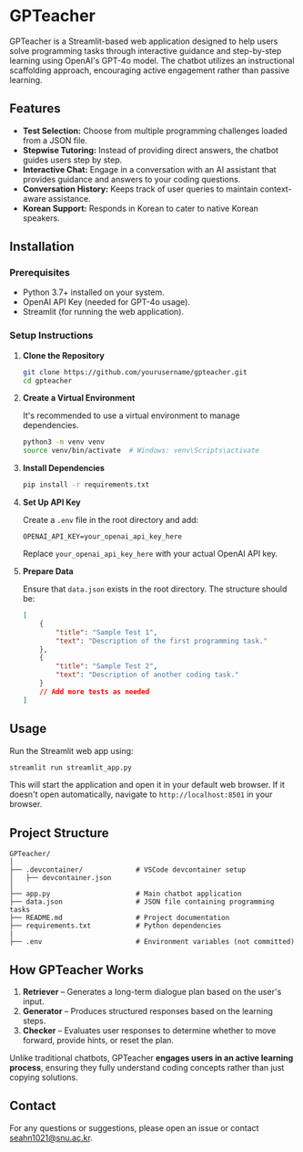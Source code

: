# GPTeacher

GPTeacher is a Streamlit-based web application designed to help users solve programming tasks through interactive guidance and step-by-step learning using OpenAI's GPT-4o model. The chatbot utilizes an instructional scaffolding approach, encouraging active engagement rather than passive learning.

## Features

- **Test Selection:** Choose from multiple programming challenges loaded from a JSON file.
- **Stepwise Tutoring:** Instead of providing direct answers, the chatbot guides users step by step.
- **Interactive Chat:** Engage in a conversation with an AI assistant that provides guidance and answers to your coding questions.
- **Conversation History:** Keeps track of user queries to maintain context-aware assistance.
- **Korean Support:** Responds in Korean to cater to native Korean speakers.

## Installation

### Prerequisites
- Python 3.7+ installed on your system.
- OpenAI API Key (needed for GPT-4o usage).
- Streamlit (for running the web application).

### Setup Instructions

1. **Clone the Repository**

   ```bash
   git clone https://github.com/yourusername/gpteacher.git
   cd gpteacher
   ```

2. **Create a Virtual Environment**

   It's recommended to use a virtual environment to manage dependencies.

   ```bash
   python3 -m venv venv
   source venv/bin/activate  # Windows: venv\Scripts\activate
   ```

3. **Install Dependencies**

   ```bash
   pip install -r requirements.txt
   ```

4. **Set Up API Key**

   Create a `.env` file in the root directory and add:

   ```env
   OPENAI_API_KEY=your_openai_api_key_here
   ```

   Replace `your_openai_api_key_here` with your actual OpenAI API key.

5. **Prepare Data**

   Ensure that `data.json` exists in the root directory. The structure should be:

   ```json
   [
       {
           "title": "Sample Test 1",
           "text": "Description of the first programming task."
       },
       {
           "title": "Sample Test 2",
           "text": "Description of another coding task."
       }
       // Add more tests as needed
   ]
   ```

## Usage

Run the Streamlit web app using:

```bash
streamlit run streamlit_app.py
```

This will start the application and open it in your default web browser. If it doesn't open automatically, navigate to `http://localhost:8501` in your browser.

## Project Structure

```
GPTeacher/
│
├── .devcontainer/             # VSCode devcontainer setup  
│   ├── devcontainer.json  
│
├── app.py                     # Main chatbot application
├── data.json                  # JSON file containing programming tasks
├── README.md                  # Project documentation
├── requirements.txt           # Python dependencies
|
├── .env                       # Environment variables (not committed)
```

## How GPTeacher Works
1. **Retriever** – Generates a long-term dialogue plan based on the user's input.
2. **Generator** – Produces structured responses based on the learning steps.
3. **Checker** – Evaluates user responses to determine whether to move forward, provide hints, or reset the plan.

Unlike traditional chatbots, GPTeacher **engages users in an active learning process**, ensuring they fully understand coding concepts rather than just copying solutions.

## Contact

For any questions or suggestions, please open an issue or contact [seahn1021@snu.ac.kr](mailto:your.email@example.com).
